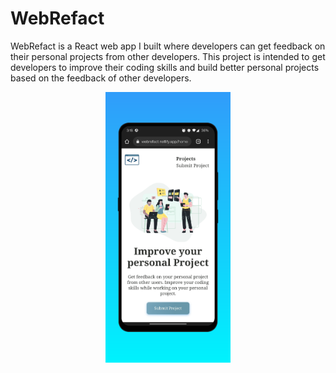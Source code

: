 # WebRefact

WebRefact is a React web app I built where developers can get feedback on their personal projects from other developers. This project is intended to get developers to improve their coding skills and build better personal projects based on the feedback of other developers.


<p align="center">
  <img width="200" src="https://github.com/1Zapien/WebRefact/blob/main/src/images/webRgit.png" alt="WebRefact sample img
                                                                                                    ">
</p>

